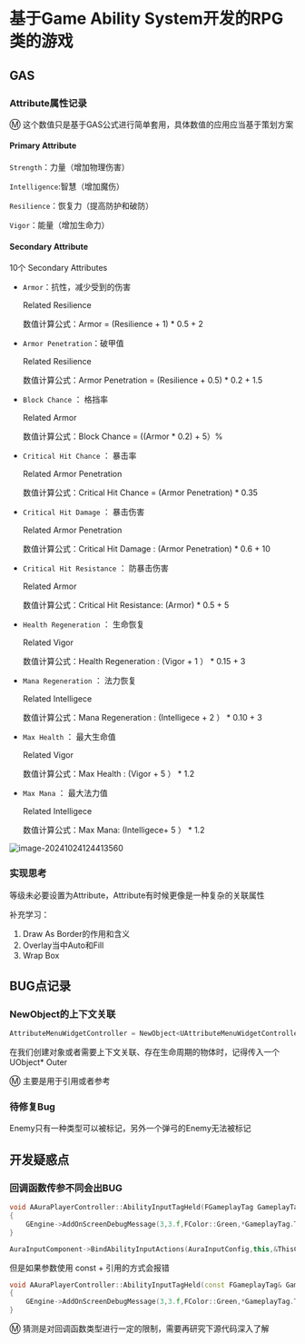 # 基于Game Ability System开发的RPG类的游戏

## GAS

### Attribute属性记录

:m: 这个数值只是基于GAS公式进行简单套用，具体数值的应用应当基于策划方案

#### Primary Attribute

`Strength`：力量（增加物理伤害）

`Intelligence`:智慧（增加魔伤）

`Resilience`：恢复力（提高防护和破防）

`Vigor`：能量（增加生命力）

#### Secondary Attribute

10个 Secondary Attributes

- `Armor`：抗性，减少受到的伤害

  Related Resilience

  数值计算公式：Armor = (Resilience + 1) * 0.5 + 2

- `Armor Penetration`：破甲值

  Related Resilience 

  数值计算公式：Armor Penetration = (Resilience + 0.5) * 0.2 + 1.5

- `Block Chance` ： 格挡率

  Related Armor

  数值计算公式：Block Chance =  ((Armor * 0.2) + 5）%

- `Critical Hit Chance` ： 暴击率

  Related Armor Penetration

  数值计算公式：Critical Hit Chance = (Armor Penetration) * 0.35

- `Critical Hit Damage` ： 暴击伤害

  Related Armor Penetration

  数值计算公式：Critical Hit Damage : (Armor Penetration) * 0.6 + 10

- `Critical Hit Resistance` ： 防暴击伤害

  Related Armor

  数值计算公式：Critical Hit Resistance: (Armor) * 0.5 + 5

- `Health Regeneration` ： 生命恢复

  Related Vigor

  数值计算公式：Health Regeneration : (Vigor + 1 ） * 0.15 + 3

- `Mana Regeneration` ： 法力恢复

  Related Intelligece

  数值计算公式：Mana Regeneration : (Intelligece + 2 ） * 0.10 + 3

- `Max Health` ： 最大生命值

  Related Vigor

  数值计算公式：Max Health : (Vigor + 5 ） * 1.2

- `Max Mana` ： 最大法力值

  Related Intelligece

  数值计算公式：Max Mana: (Intelligece+ 5 ） * 1.2

![image-20241024124413560](https://jiyidatabase.oss-cn-shanghai.aliyuncs.com/typora/202410241244153.png)

### 实现思考

等级未必要设置为Attribute，Attribute有时候更像是一种复杂的关联属性

补充学习：

1. Draw As Border的作用和含义
2. Overlay当中Auto和Fill
3. Wrap Box

## BUG点记录

### NewObject的上下文关联

```c++
AttributeMenuWidgetController = NewObject<UAttributeMenuWidgetController>(GetWorld(),AttributeMenuWidgetControllerClass);
```

在我们创建对象或者需要上下文关联、存在生命周期的物体时，记得传入一个UObject* Outer

:m: 主要是用于引用或者参考

### 待修复Bug

Enemy只有一种类型可以被标记，另外一个弹弓的Enemy无法被标记

## 开发疑惑点

### 回调函数传参不同会出BUG

```C++
void AAuraPlayerController::AbilityInputTagHeld(FGameplayTag GameplayTag)
{
	GEngine->AddOnScreenDebugMessage(3,3.f,FColor::Green,*GameplayTag.ToString());
}

AuraInputComponent->BindAbilityInputActions(AuraInputConfig,this,&ThisClass::AbilityInputTagPressed,&ThisClass::AbilityInputTagReleased,&ThisClass::AbilityInputTagHeld);
```

但是如果参数使用 const + 引用的方式会报错

```C++
void AAuraPlayerController::AbilityInputTagHeld(const FGameplayTag& GameplayTag)
{
	GEngine->AddOnScreenDebugMessage(3,3.f,FColor::Green,*GameplayTag.ToString());
}
```

:m: 猜测是对回调函数类型进行一定的限制，需要再研究下源代码深入了解
